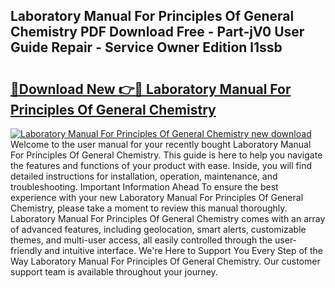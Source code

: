 ## Laboratory Manual For Principles Of General Chemistry PDF Download Free - Part-jV0 User Guide Repair - Service Owner Edition l1ssb

# <h2><a href="http://bc31884.oget.top/?id=Laboratory+Manual+For+Principles+Of+General+Chemistry">🔗Download New 👉🔴 Laboratory Manual For Principles Of General Chemistry</a></h2>

[![Laboratory Manual For Principles Of General Chemistry new download](https://i.imgur.com/5g1atiW.png)](http://bc31884.oget.top/?id=Laboratory+Manual+For+Principles+Of+General+Chemistry)
Welcome to the user manual for your recently bought Laboratory Manual For Principles Of General Chemistry. This guide is here to help you navigate the features and functions of your product with ease. Inside, you will find detailed instructions for installation, operation, maintenance, and troubleshooting. Important Information Ahead To ensure the best experience with your new Laboratory Manual For Principles Of General Chemistry, please take a moment to review this manual thoroughly. Laboratory Manual For Principles Of General Chemistry comes with an array of advanced features, including geolocation, smart alerts, customizable themes, and multi-user access, all easily controlled through the user-friendly and intuitive interface. We're Here to Support You Every Step of the Way Laboratory Manual For Principles Of General Chemistry. Our customer support team is available throughout your journey.
